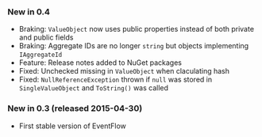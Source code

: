 ### New in 0.4

* Braking: `ValueObject` now uses public properties instead of both
  private and public fields
* Braking: Aggregate IDs are no longer `string` but objects implementing
  `IAggregateId`
* Feature: Release notes added to NuGet packages
* Fixed: Unchecked missing in `ValueObject` when claculating hash
* Fixed: `NullReferenceException` thrown if `null` was stored
  in `SingleValueObject` and `ToString()` was called

### New in 0.3 (released 2015-04-30)

* First stable version of EventFlow
